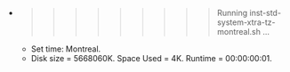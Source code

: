 * >>>>>>>>> Running inst-std-system-xtra-tz-montreal.sh ...
  * Set time: Montreal.
  * Disk size = 5668060K. Space Used = 4K. Runtime = 00:00:00:01.
